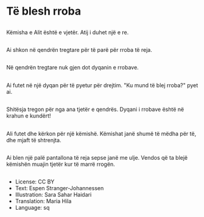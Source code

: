 # Të blesh rroba

##
Këmisha e Alit është e vjetër. Atij i duhet një e re.

##
Ai shkon në qendrën tregtare për të parë për rroba të reja.

##
Në qendrën tregtare nuk gjen dot dyqanin e rrobave.

##
Ai futet në një dyqan për të pyetur për drejtim. "Ku mund të blej rroba?" pyet ai.

##
Shitësja tregon për nga ana tjetër e qendrës. Dyqani i rrobave është në krahun e kundërt!

##
Ali futet dhe kërkon për një këmishë. Këmishat janë shumë të mëdha për të, dhe mjaft të shtrenjta.

##
Ai blen një palë pantallona të reja sepse janë me ulje. Vendos që ta blejë këmishën muajin tjetër kur të marrë rrogën.

##
* License: CC BY
* Text: Espen Stranger-Johannessen
* Illustration: Sara Sahar Haidari
* Translation: Maria Hila
* Language: sq
